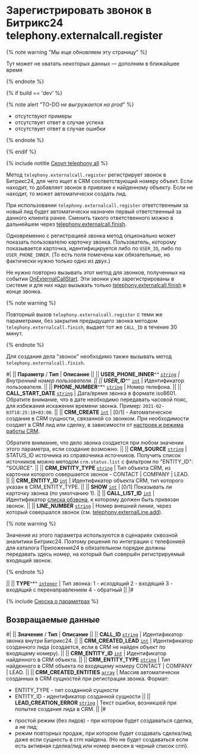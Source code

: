 # Зарегистрировать звонок в Битрикс24 telephony.externalcall.register

{% note warning "Мы еще обновляем эту страницу" %}

Тут может не хватать некоторых данных — дополним в ближайшее время

{% endnote %}

{% if build == 'dev' %}

{% note alert "TO-DO _не выгружается на prod_" %}

- отсутствуют примеры
- отсутствует ответ в случае успеха
- отсутствует ответ в случае ошибки

{% endnote %}

{% endif %}

{% include notitle [Скоуп telephony all](./_includes/scope-telephony-all.md) %}

Метод `telephony.externalcall.register` регистрирует звонок в Битрикс24, для чего ищет в CRM соответствующий номеру объект. Если находит, то добавляет звонок в привязке к найденному объекту. Если не находит, то может автоматически создать лид.

При использовании `telephony.externalcall.register` ответственным за новый лид будет автоматически назначен первый ответственный за данного клиента ранее. Сменить такого ответственного можно в дальнейшем через [telephony.externalcall.finish](telephony-external-call-finish.md).

Одновременно с регистрацией звонка метод опционально может показать пользователю карточку звонка. Пользователь, которому показывается карточка, идентифицируется либо по `USER_ID`, либо по `USER_PHONE_INNER`. (То есть поля помечены как обязательные, но фактически нужно только одно из двух.)

Не нужно повторно вызывать этот метод для звонков, полученных на событии [OnExternalCallStart](./events/on-external-call-start.md). Эти звонки уже зарегистрированы в системе и для них надо вызывать только [telephony.externalcall.finish](telephony-external-call-finish.md) в конце звонка.

{% note warning %}

Повторный вызов `telephony.externalcall.register` с теми же параметрами, без закрытия предыдущего звонка методом `telephony.externalcall.finish`, выдает тот же `CALL_ID` в течение 30 минут.

{% endnote %}

Для создания дела "звонок" необходимо также вызывать метод `telephony.externalcall.finish`.

#|
|| **Параметр** / **Тип** | **Описание** ||
|| **USER_PHONE_INNER**^*^ 
[`string`](../data-types.md) | Внутренний номер пользователя. ||
|| **USER_ID**^*^ 
[`int`](../data-types.md) | Идентификатор пользователя. ||
|| **PHONE_NUMBER**^*^ 
[`string`](../data-types.md) | Номер телефона. ||
|| **CALL_START_DATE** 
[`string`](../data-types.md) | Дата/время звонка в формате iso8601. Обратите внимание, что в дате необходимо передавать часовой пояс, для избежания искажения времени звонка. Пример: `2021-02-03T18:25:10+03:00`. ||
|| **CRM_CREATE** 
[`int`](../data-types.md) | [0\/1] - Автоматическое создание в CRM сущности, связанной со звонком. При необходимости создает в CRM лид или сделку, в зависимости от [настроек и режима работы CRM](*mode).

 Обратите внимание, что дело звонка создается при любом значении этого параметра, если создание возможно. ||
|| **CRM_SOURCE** 
[`string`](../data-types.md) | STATUS_ID источника из справочника источников. Получить список источников можно методом `crm.status.list` с фильтром по "ENTITY_ID": "SOURCE". ||
|| **CRM_ENTITY_TYPE** 
[`string`](../data-types.md) | Тип объекта CRM, из карточки которого совершается звонок - CONTACT \| COMPANY \| LEAD. ||
|| **CRM_ENTITY_ID** 
[`int`](../data-types.md) | Идентификатор объекта CRM, тип которого указан в CRM_ENTITY_TYPE. ||
|| **SHOW** 
[`int`](../data-types.md) | [0/1] Показывать ли карточку звонка (по умолчанию 1). ||
|| **CALL_LIST_ID** 
[`int`](../data-types.md) | Идентификатор [списка обзвона](../crm/call-list/index.md), к которому должен быть привязан звонок. ||
|| **LINE_NUMBER** 
[`string`](../data-types.md) | Номер внешней линии, через который совершался звонок (см. [telephony.externalLine.add](telephony-external-line-add.md)).

{% note warning %}

Значения из этого параметра используются в сценариях сквозной аналитики Битрикс24. Поэтому решения по интеграции с телефонией для каталога Приложения24 в обязательном порядке должны передавать здесь номер, на который был совершён регистрируемый входящий звонок. 

{% endnote %}

||
|| **TYPE**^*^ 
[`integer`](../data-types.md) | Тип звонка:
1 - исходящий
2 - входящий
3 - входящий с перенаправлением
4 - обратный ||
|#

{% include [Сноска о параметрах](../../_includes/required.md) %}

## Возвращаемые данные

#|
|| **Значение** / **Тип** | **Описание** ||
|| **CALL_ID** 
[`string`](../data-types.md) | Идентификатор звонка внутри Битрикс24. ||
|| **CRM_CREATED_LEAD** 
[`int`](../data-types.md) | Идентификатор созданного лида (создается, если в CRM не найден объект по входящему номеру). ||
|| **CRM_ENTITY_ID** 
[`int`](../data-types.md) | Идентификатор найденного в CRM объекта. ||
|| **CRM_ENTITY_TYPE** 
[`string`](../data-types.md) | Тип найденного в CRM объекта по входящему номеру CONTACT \| COMPANY \| LEAD. ||
|| **CRM_CREATED_ENTITIES** 
[`array`](../data-types.md) | Массив автоматически созданных в CRM сущностей при регистрации звонка. Формат:
- ENTITY_TYPE - тип созданной сущности
- ENTITY_ID - идентификатор созданной сущности ||
|| **LEAD_CREATION_ERROR** 
[`string`](../data-types.md) | Текст ошибки, возникшей при попытке создания лида в CRM. ||
|#

[*mode]: Существует: 
- простой режим (без лидов) - при котором будет создаваться сделка, а не лид;
- режим повторных продаж, при котором будет создавать сделка/лид даже если сущность в сrm найдена. (Но не будет создаваться если есть активная сделка/лид или номер внесен в черный список crm).
